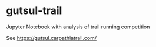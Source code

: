 # gutsul-trail
Jupyter Notebook with analysis of trail running competition 

See <https://gutsul.carpathiatrail.com/>
